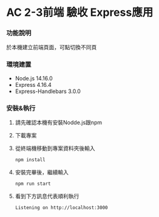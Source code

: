 # AC 2-3前端 驗收 Express應用

### 功能說明
於本機建立前端頁面，可點切換不同頁


### 環境建置
- Node.js 14.16.0
- Express 4.16.4
- Express-Handlebars 3.0.0



### 安裝&執行
1. 請先確認本機有安裝Nodde.js跟npm
2. 下載專案
3. 從終端機移動到專案資料夾後輸入

   ```bash
   npm install
   ```

4. 安裝完畢後，繼續輸入

   ```bash
   npm run start
   ```

5. 看到下方訊息代表順利執行


   ```bash
   Listening on http://localhost:3000
   ```